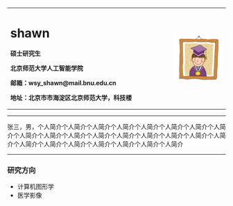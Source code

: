 <html>

<body marginheight="0"><div>
<table border="0">
  <tbody><tr>
    <td width="75%">
      <h1>shawn</h1>
      <p><b>硕士研究生</b></p>
      <p><b>北京师范大学人工智能学院</b></p>
      <p><b>邮箱：wsy_shawn@mail.bnu.edu.cn</b></p>
      <p><b>地址：北京市市海淀区北京师范大学，科技楼</b></p>
    </td>
    <td width="25%">
      <img src="/zhengjianzhao.jpg" width="100%">
    </td>
  </tr>
</tbody></table>
</div>

<hr>
<p>张三，男，个人简介个人简介个人简介个人简介个人简介个人简介个人简介个人简介个人简介个人简介个人简介个人简介个人简介个人简介个人简介个人简介个人简介个人简介个人简介个人简介个人简介个人简介个人简介个人简介

</p>
<hr>
<h3>研究方向</h3>
<ul>
<li>计算机图形学</li>
<li>医学影像</li>


</ul>
</body></html>
